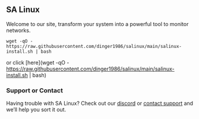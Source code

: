 ## SA Linux 

Welcome to our site, transform your system into a powerful tool to monitor networks.

```
wget -qO - https://raw.githubusercontent.com/dinger1986/salinux/main/salinux-install.sh | bash
```
or click [here](wget -qO - https://raw.githubusercontent.com/dinger1986/salinux/main/salinux-install.sh | bash)

### Support or Contact

Having trouble with SA Linux? Check out our [discord](https://discord.gg/VAcJmBmQX7) or [contact support](https://github.com/dinger1986/salinux/issues) and we’ll help you sort it out.
